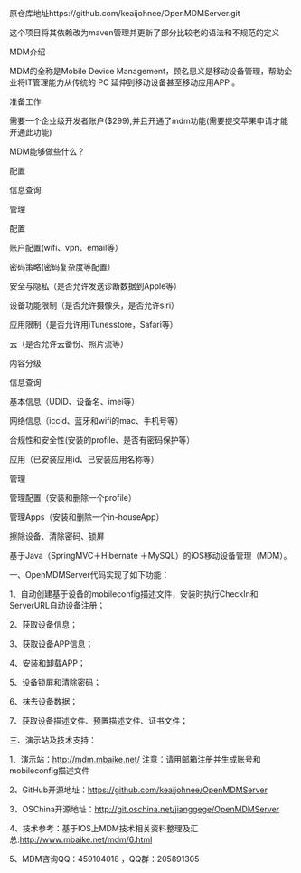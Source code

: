 原仓库地址https://github.com/keaijohnee/OpenMDMServer.git

这个项目将其依赖改为maven管理并更新了部分比较老的语法和不规范的定义

MDM介绍

MDM的全称是Mobile Device Management，顾名思义是移动设备管理，帮助企业将IT管理能力从传统的 PC 延伸到移动设备甚至移动应用APP 。

准备工作

需要一个企业级开发者账户($299),并且开通了mdm功能(需要提交苹果申请才能开通此功能)


MDM能够做些什么？

配置

信息查询

管理

配置

账户配置(wifi、vpn、email等）

密码策略(密码复杂度等配置）

安全与隐私（是否允许发送诊断数据到Apple等）

设备功能限制（是否允许摄像头，是否允许siri）

应用限制（是否允许用iTunesstore，Safari等）

云（是否允许云备份、照片流等）


内容分级


信息查询

基本信息（UDID、设备名、imei等）

网络信息（iccid、蓝牙和wifi的mac、手机号等）

合规性和安全性(安装的profile、是否有密码保护等）

应用（已安装应用id、已安装应用名称等）


管理

管理配置（安装和删除一个profile）

管理Apps（安装和删除一个in-houseApp）

擦除设备、清除密码、锁屏


基于Java（SpringMVC＋Hibernate ＋MySQL）的iOS移动设备管理（MDM）。

一、OpenMDMServer代码实现了如下功能：

1、自动创建基于设备的mobileconfig描述文件，安装时执行CheckIn和ServerURL自动设备注册；

2、获取设备信息；

3、获取设备APP信息；

4、安装和卸载APP；

5、设备锁屏和清除密码；

6、抹去设备数据；

7、获取设备描述文件、预置描述文件、证书文件；

三、演示站及技术支持：

1、演示站：http://mdm.mbaike.net/ 注意：请用邮箱注册并生成账号和mobileconfig描述文件

2、GitHub开源地址：https://github.com/keaijohnee/OpenMDMServer

3、OSChina开源地址：http://git.oschina.net/jianggege/OpenMDMServer

4、技术参考：基于IOS上MDM技术相关资料整理及汇总:http://www.mbaike.net/mdm/6.html

5、MDM咨询QQ：459104018 ，QQ群：205891305
